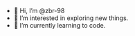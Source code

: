 - 👋 Hi, I’m @zbr-98
- 👀 I’m interested in exploring new things.
- 🌱 I’m currently learning to code.


<!---
zbr-98/zbr-98 is a ✨ special ✨ repository because its `README.md` (this file) appears on your GitHub profile.
You can click the Preview link to take a look at your changes.
--->
